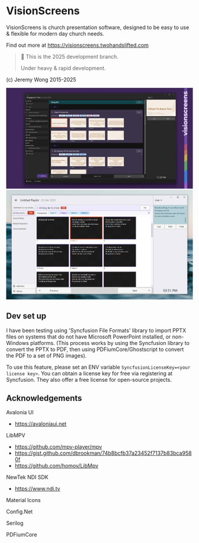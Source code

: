 # VisionScreens

VisionScreens is church presentation software, designed to be easy to use & flexible for modern day church needs.

Find out more at https://visionscreens.twohandslifted.com

> 👀 This is the 2025 development branch.
> 
> Under heavy & rapid development.

(c) Jeremy Wong 2015-2025

![Screenshot](screenshot-nov2023.jpg?raw=true "Screenshot")
![Screenshot](screenshot.jpg?raw=true "Screenshot")

## Dev set up

I have been testing using 'Syncfusion File Formats' library to import PPTX files on systems that do not have Microsoft PowerPoint installed, or non-Windows platforms.
(This process works by using the Syncfusion library to convert the PPTX to PDF, then using PDFiumCore/Ghostscript to convert the PDF to a set of PNG images).

To use this feature, please set an ENV variable `SyncfusionLicenseKey=<your license key>`. You can obtain a license key for free via registering at Syncfusion. They also offer a free license for open-source projects.

## Acknowledgements

Avalonia UI
* https://avaloniaui.net

LibMPV
* https://github.com/mpv-player/mpv
* https://gist.github.com/dbrookman/74b8bcfb37a23452f7137b83bca9580f
* https://github.com/homov/LibMpv

NewTek NDI SDK
* https://www.ndi.tv

Material Icons

Config.Net

Serilog

PDFiumCore